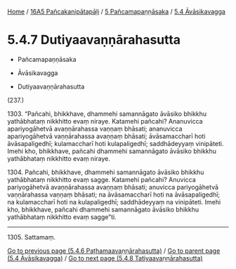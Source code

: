 
[Home](/) / [16A5 Pañcakanipātapāḷi](../...md) / [5 Pañcamapaṇṇāsaka](...md) / [5.4 Āvāsikavagga](../16A5/5/5.4.md)

# 5.4.7 Dutiyaavaṇṇārahasutta

* Pañcamapaṇṇāsaka

* Āvāsikavagga

* Dutiyaavaṇṇārahasutta

(237.)

1303\. “Pañcahi, bhikkhave, dhammehi samannāgato āvāsiko bhikkhu yathābhataṃ nikkhitto evaṃ niraye. Katamehi pañcahi? Ananuvicca apariyogāhetvā avaṇṇārahassa vaṇṇaṃ bhāsati; ananuvicca apariyogāhetvā vaṇṇārahassa avaṇṇaṃ bhāsati; āvāsamaccharī hoti āvāsapaligedhī; kulamaccharī hoti kulapaligedhī; saddhādeyyaṃ vinipāteti. Imehi kho, bhikkhave, pañcahi dhammehi samannāgato āvāsiko bhikkhu yathābhataṃ nikkhitto evaṃ niraye.

1304\. Pañcahi, bhikkhave, dhammehi samannāgato āvāsiko bhikkhu yathābhataṃ nikkhitto evaṃ sagge. Katamehi pañcahi? Anuvicca pariyogāhetvā avaṇṇārahassa avaṇṇaṃ bhāsati; anuvicca pariyogāhetvā vaṇṇārahassa vaṇṇaṃ bhāsati; na āvāsamaccharī hoti na āvāsapaligedhī; na kulamaccharī hoti na kulapaligedhī; saddhādeyyaṃ na vinipāteti. Imehi kho, bhikkhave, pañcahi dhammehi samannāgato āvāsiko bhikkhu yathābhataṃ nikkhitto evaṃ sagge”ti.

---

1305\. Sattamaṃ.



[Go to previous page (5.4.6 Paṭhamaavaṇṇārahasutta)](5.4.6.md) / [Go to parent page (5.4 Āvāsikavagga)](../16A5/5/5.4.md) / [Go to next page (5.4.8 Tatiyaavaṇṇārahasutta)](5.4.8.md)


